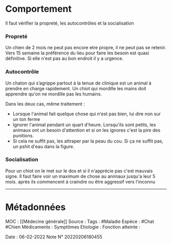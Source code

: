 # Comportement
Il faut vérifier la propreté, les autocontrôles et la socialisation

### Propreté

Un chien de 2 mois ne peut pas encore etre propre, il ne peut pas se retenir. Vers 15 semaine la préférence du lieu pour faire les besoin est quasi définitive. Si elle n'est pas au bon endroit il y a urgence.

### Autocontrôle

Un chaton qui s’agrippe partout à la tenue de clinique est un animal à prendre en charge rapidement.
Un chiot qui mordille les mains doit apprendre qu'on ne mordille pas les humains.

Dans les deux cas, même traitement : 
- Lorsque l'animal fait quelque chose qui n'est pas bien, lui dire non sur un ton ferme
- Ignorer l'animal pendant un quart d'heure. Lorsqu'ils sont petits, les animaux ont un besoin d'attention et si on les ignores c'est la pire des punitions.
- Si cela ne suffit pas, les attraper par la peau du cou. Si ça ne suffit pas, un pshit d'eau dans la figure.

### Socialisation

Pour un chiot on le met sur le dos et si il n'apprécie pas c'est mauvais signe.
Il faut faire voir un maximum de chose au animaux jusqu'a leur 5 mois. après ils commencent à craindre ou être aggressif vers l'inconnu

***

# Métadonnées
MOC : [[Médecine générale]]
Source :
Tags : #Maladie 
	Espèce : #Chat  #Chien 
	Médicaments :
	Symptômes
	Etiologie :
	Fonction atteinte :
	
Date : 06-02-2022
Note N° 20220206180455